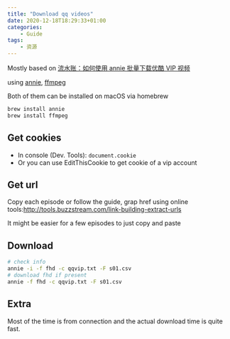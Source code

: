 ```yaml
---
title: "Download qq videos"
date: 2020-12-18T18:29:33+01:00
categories:
    - Guide
tags:
    - 资源
---
```


Mostly based on [流水账：如何使用 annie 批量下载优酷 VIP 视频](https://meta.appinn.net/t/topic/13946)

using [annie](https://github.com/iawia002/annie), [ffmpeg](https://ffmpeg.org/)

Both of them can be installed on macOS via homebrew

```bash
brew install annie
brew install ffmpeg
```

## Get cookies

* In console (Dev. Tools): `document.cookie`
* Or you can use EditThisCookie to get cookie of a vip account

## Get url

Copy each episode or follow the guide, grap href using online tools:http://tools.buzzstream.com/link-building-extract-urls

It might be easier for a few episodes to just copy and paste

## Download

```bash
# check info
annie -i -f fhd -c qqvip.txt -F s01.csv
# download fhd if present
annie -f fhd -c qqvip.txt -F s01.csv
```

## Extra

Most of the time is from connection and the actual download time is quite fast.